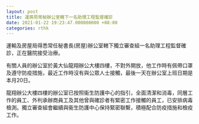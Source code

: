 ```yaml
---
layout: post
title: 運房局常秘辦公室轄下一名助理工程監督確診
date: 2021-01-22 19:23:47.000000000 +08:00
categories: rthk
---
```


運輸及房屋局得悉常任秘書長(房屋)辦公室轄下獨立審查組一名助理工程監督確診，正在醫院接受治療。

有關人員的辦公室於黃大仙龍翔辦公大樓四樓，不對外開放，他工作時有佩帶口罩及遵守防疫措施，最近工作時沒有與公眾人士接觸，最後一天在辦公室上班日期是本月20日。

龍翔辦公大樓四樓的辦公室已按照衞生防護中心的指引，全面清潔和消毒，同層工作的員工、外判承辦商員工及其他曾與確診者有緊密工作接觸的員工，已安排病毒檢測。獨立審查組會繼續與衞生防護中心保持緊密聯繫，積極配合防疫措施和檢疫工作。
